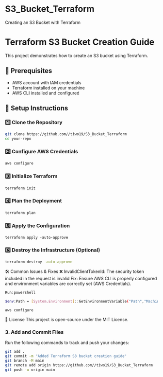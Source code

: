 # S3_Bucket_Terraform
Creating an S3 Bucket with Terraform

# Terraform S3 Bucket Creation Guide

This project demonstrates how to create an S3 bucket using Terraform.

## 📌 Prerequisites
- AWS account with IAM credentials
- Terraform installed on your machine
- AWS CLI installed and configured

## 🚀 Setup Instructions

### 1️⃣ Clone the Repository
```sh
git clone https://github.com//tiwo19/S3_Bucket_Terraform
cd your-repo
```

### 2️⃣ Configure AWS Credentials
```sh
aws configure
```
### 3️⃣ Initialize Terraform
```sh
terraform init
```

### 4️⃣ Plan the Deployment
```sh
terraform plan
```

### 5️⃣ Apply the Configuration
```
terraform apply -auto-approve
```

### 6️⃣ Destroy the Infrastructure (Optional)
```sh
terraform destroy -auto-approve
```

🛠 Common Issues & Fixes
❌ InvalidClientTokenId: The security token included in the request is invalid
Fix: Ensure AWS CLI is properly configured and environment variables are correctly set (AWS Credentials). 
```sh
Run:powershell

$env:Path = [System.Environment]::GetEnvironmentVariable("Path","Machine")

aws configure 

```

📜 License
This project is open-source under the MIT License.


### **3. Add and Commit Files**
Run the following commands to track and push your changes:

```sh
git add .
git commit -m "Added Terraform S3 bucket creation guide"
git branch -M main
git remote add origin https://github.com//tiwo19/S3_Bucket_Terraform
git push -u origin main
```
